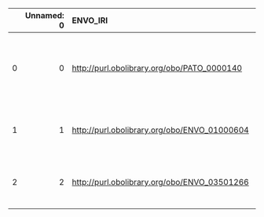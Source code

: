 |    |   Unnamed: 0 | ENVO_IRI                                     | ENVO_DESC                                                                                                          | OFM_IRI                                             | OFM_DESC             |
|---:|-------------:|:---------------------------------------------|:-------------------------------------------------------------------------------------------------------------------|:----------------------------------------------------|:---------------------|
|  0 |            0 | http://purl.obolibrary.org/obo/PATO_0000140  | {'label': 'position (quality)', 'prefLabel': 'position (quality)', 'altLabel': 'position', 'name': 'PATO_0000140'} | http://www.ontologies.com/Ontology3197.owl#Position | {'name': 'position'} |
|  1 |            1 | http://purl.obolibrary.org/obo/ENVO_01000604 | {'label': 'vehicle', 'prefLabel': None, 'altLabel': None, 'name': 'ENVO_01000604'}                                 | http://www.ontologies.com/Ontology3197.owl#Vehicle  | {'name': 'vehicle'}  |
|  2 |            2 | http://purl.obolibrary.org/obo/ENVO_03501266 | {'label': 'pump', 'prefLabel': None, 'altLabel': None, 'name': 'ENVO_03501266'}                                    | http://www.ontologies.com/Ontology3197.owl#Pump     | {'name': 'pump'}     |